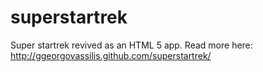 superstartrek
=============

Super startrek revived as an HTML 5 app.
Read more here: http://ggeorgovassilis.github.com/superstartrek/
